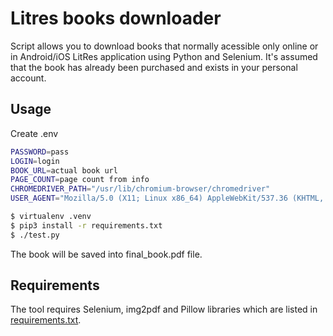 # Litres books downloader

Script allows you to download books that normally acessible only online or in Android/iOS LitRes application using Python and Selenium. It's assumed that the book has already been purchased and exists in your personal account.

## Usage

Create .env
```bash
PASSWORD=pass
LOGIN=login
BOOK_URL=actual book url
PAGE_COUNT=page count from info
CHROMEDRIVER_PATH="/usr/lib/chromium-browser/chromedriver"
USER_AGENT="Mozilla/5.0 (X11; Linux x86_64) AppleWebKit/537.36 (KHTML, like Gecko) Chrome/111.0.0.0 Safari/537.36"
```
```bash
$ virtualenv .venv
$ pip3 install -r requirements.txt
$ ./test.py 
```


The book will be saved into final_book.pdf file.

## Requirements

The tool requires Selenium, img2pdf and Pillow libraries which are listed in [requirements.txt](requirements.txt).

